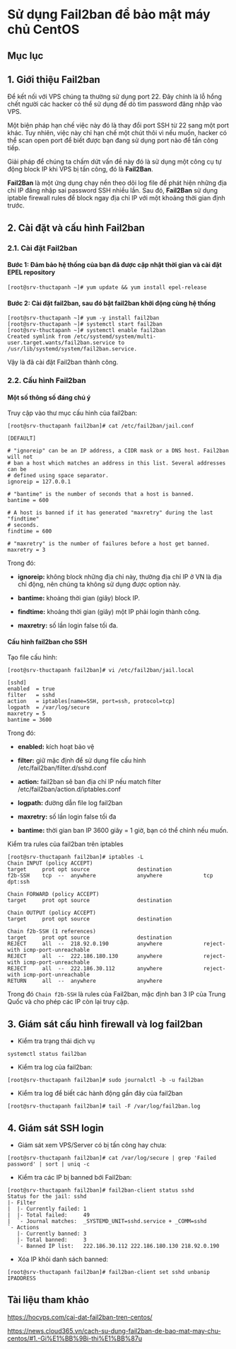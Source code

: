 # Sử dụng Fail2ban để bảo mật máy chủ CentOS

## Mục lục

## 1. Giới thiệu Fail2ban

Để kết nối với VPS chúng ta thường sử dụng port 22. Đây chính là lỗ hổng chết người các hacker có thể sử dụng để dò tìm password đăng nhập vào VPS.

Một biện pháp hạn chế việc này đó là thay đổi port SSH từ 22 sang một port khác. Tuy nhiên, việc này chỉ hạn chế một chút thôi vì nếu muốn, hacker có thể scan open port để biết được bạn đang sử dụng port nào để tấn công tiếp.

Giải pháp để chúng ta chấm dứt vấn đề này đó là sử dụng một công cụ tự động block IP khi VPS bị tấn công, đó là **Fail2Ban**.

**Fail2Ban** là một ứng dụng chạy nền theo dõi log file để phát hiện những địa chỉ IP đăng nhập sai password SSH nhiều lần. Sau đó, **Fail2Ban** sử dụng iptable firewall rules để block ngay địa chỉ IP với một khoảng thời gian định trước.

## 2. Cài đặt và cấu hình Fail2ban

### 2.1. Cài đặt Fail2ban

#### Bước 1: Đảm bảo hệ thống của bạn đã được cập nhật thời gian và cài đặt EPEL repository

`[root@srv-thuctapanh ~]# yum update && yum install epel-release`

#### Bước 2: Cài đặt fail2ban, sau đó bật fail2ban khởi động cùng hệ thống

```
[root@srv-thuctapanh ~]# yum -y install fail2ban
[root@srv-thuctapanh ~]# systemctl start fail2ban
[root@srv-thuctapanh ~]# systemctl enable fail2ban
Created symlink from /etc/systemd/system/multi-user.target.wants/fail2ban.service to /usr/lib/systemd/system/fail2ban.service.
```

Vậy là đã cài đặt Fail2ban thành công.

### 2.2. Cấu hình Fail2ban

#### Một số thông số đáng chú ý

Truy cập vào thư mục cấu hình của fail2ban:

`[root@srv-thuctapanh fail2ban]# cat /etc/fail2ban/jail.conf`

```
[DEFAULT]

# "ignoreip" can be an IP address, a CIDR mask or a DNS host. Fail2ban will not
# ban a host which matches an address in this list. Several addresses can be
# defined using space separator.
ignoreip = 127.0.0.1

# "bantime" is the number of seconds that a host is banned.
bantime = 600

# A host is banned if it has generated "maxretry" during the last "findtime"
# seconds.
findtime = 600

# "maxretry" is the number of failures before a host get banned.
maxretry = 3
```

Trong đó:

- **ignoreip:** không block những địa chỉ này, thường địa chỉ IP ở VN là địa chỉ động, nên chúng ta không sử dụng được option này.

- **bantime:** khoảng thời gian (giây) block IP.

- **findtime:** khoảng thời gian (giây) một IP phải login thành công.

- **maxretry:** số lần login false tối đa.

#### Cấu hình fail2ban cho SSH

Tạo file cấu hình:

`[root@srv-thuctapanh fail2ban]# vi /etc/fail2ban/jail.local`

```
[sshd]
enabled  = true
filter   = sshd
action   = iptables[name=SSH, port=ssh, protocol=tcp]
logpath  = /var/log/secure
maxretry = 5
bantime = 3600
```

Trong đó:

- **enabled:** kích hoạt bảo vệ

- **filter:** giữ mặc định để sử dụng file cấu hình /etc/fail2ban/filter.d/sshd.conf

- **action:** fail2ban sẽ ban địa chỉ IP nếu match filter /etc/fail2ban/action.d/iptables.conf

- **logpath:** đường dẫn file log fail2ban

- **maxretry:** số lần login false tối đa

- **bantime:** thời gian ban IP 3600 giây = 1 giờ, bạn có thể chỉnh nếu muốn.

Kiểm tra rules của fail2ban trên iptables

```
[root@srv-thuctapanh fail2ban]# iptables -L
Chain INPUT (policy ACCEPT)
target     prot opt source               destination
f2b-SSH    tcp  --  anywhere             anywhere             tcp dpt:ssh

Chain FORWARD (policy ACCEPT)
target     prot opt source               destination

Chain OUTPUT (policy ACCEPT)
target     prot opt source               destination

Chain f2b-SSH (1 references)
target     prot opt source               destination
REJECT     all  --  218.92.0.190         anywhere             reject-with icmp-port-unreachable
REJECT     all  --  222.186.180.130      anywhere             reject-with icmp-port-unreachable
REJECT     all  --  222.186.30.112       anywhere             reject-with icmp-port-unreachable
RETURN     all  --  anywhere             anywhere
```

Trong đó `Chain f2b-SSH` là rules của Fail2ban, mặc định ban 3 IP của Trung Quốc và cho phép các IP còn lại truy cập.

## 3. Giám sát cấu hình firewall và log fail2ban

- Kiểm tra trạng thái dịch vụ

`systemctl status fail2ban`

- Kiểm tra log của fail2ban:

`[root@srv-thuctapanh fail2ban]# sudo journalctl -b -u fail2ban`

- Kiểm tra log để biết các hành động gần đây của fail2ban

`[root@srv-thuctapanh fail2ban]# tail -F /var/log/fail2ban.log`

## 4. Giám sát SSH login

- Giám sát xem VPS/Server có bị tấn công hay chưa:

`[root@srv-thuctapanh fail2ban]# cat /var/log/secure | grep 'Failed password' | sort | uniq -c`

- Kiểm tra các IP bị banned bới Fail2ban:

```
[root@srv-thuctapanh fail2ban]# fail2ban-client status sshd
Status for the jail: sshd
|- Filter
|  |- Currently failed: 1
|  |- Total failed:     49
|  `- Journal matches:  _SYSTEMD_UNIT=sshd.service + _COMM=sshd
`- Actions
   |- Currently banned: 3
   |- Total banned:     3
   `- Banned IP list:   222.186.30.112 222.186.180.130 218.92.0.190
```

- Xóa IP khỏi danh sách banned:

`[root@srv-thuctapanh fail2ban]# fail2ban-client set sshd unbanip IPADDRESS`

## Tài liệu tham khảo

https://hocvps.com/cai-dat-fail2ban-tren-centos/

https://news.cloud365.vn/cach-su-dung-fail2ban-de-bao-mat-may-chu-centos/#1.-Gi%E1%BB%9Bi-thi%E1%BB%87u

